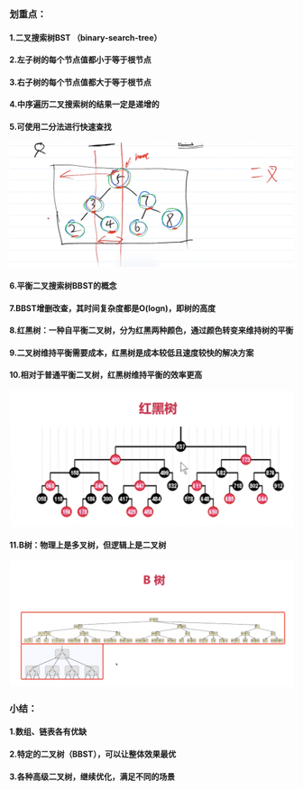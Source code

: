 ### 划重点：

#### 1.二叉搜索树BST （binary-search-tree）
#### 2.左子树的每个节点值都小于等于根节点
#### 3.右子树的每个节点值都大于等于根节点
#### 4.中序遍历二叉搜索树的结果一定是递增的
#### 5.可使用二分法进行快速查找

![img.png](../../assets/img/chapter2/2.1/img.png)

#### 6.平衡二叉搜索树BBST的概念
#### 7.BBST增删改查，其时间复杂度都是O(logn)，即树的高度

#### 8.红黑树：一种自平衡二叉树，分为红黑两种颜色，通过颜色转变来维持树的平衡
#### 9.二叉树维持平衡需要成本，红黑树是成本较低且速度较快的解决方案
#### 10.相对于普通平衡二叉树，红黑树维持平衡的效率更高

![img_1.png](../../assets/img/chapter2/2.1/img_1.png)

#### 11.B树：物理上是多叉树，但逻辑上是二叉树
![img_2.png](../../assets/img/chapter2/2.1/img_2.png)


### 小结：
#### 1.数组、链表各有优缺
#### 2.特定的二叉树（BBST），可以让整体效果最优
#### 3.各种高级二叉树，继续优化，满足不同的场景
